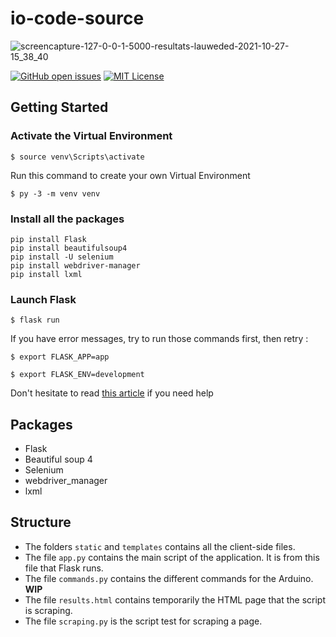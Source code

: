 # io-code-source

![screencapture-127-0-0-1-5000-resultats-lauweded-2021-10-27-15_38_40](https://user-images.githubusercontent.com/15716589/139077075-661f64d9-40f0-4bbe-ab55-d813ecaf6bc5.png)

[![GitHub open issues](https://img.shields.io/github/issues/Lauwed/io-code-source.svg)](https://github.com/Lauwed/io-code-source/issues?q=is%3Aopen+is%3Aissue)
[![MIT License](https://img.shields.io/github/license/Lauwed/io-code-source.svg)](https://github.com/Lauwed/io-code-source/blob/master/LICENSE)

## Getting Started

### Activate the Virtual Environment
```
$ source venv\Scripts\activate
```

Run this command to create your own Virtual Environment
```
$ py -3 -m venv venv     
```

### Install all the packages
```
pip install Flask
pip install beautifulsoup4
pip install -U selenium
pip install webdriver-manager
pip install lxml
```

### Launch Flask
```
$ flask run
```
If you have error messages, try to run those commands first, then retry :
```
$ export FLASK_APP=app
```
```
$ export FLASK_ENV=development
```
Don't hesitate to read [this article](https://www.digitalocean.com/community/tutorials/how-to-make-a-web-application-using-flask-in-python-3-fr) if you need help

## Packages
- Flask
- Beautiful soup 4
- Selenium
- webdriver_manager
- lxml

## Structure
- The folders `static` and `templates` contains all the client-side files.
- The file `app.py` contains the main script of the application. It is from this file that Flask runs.
- The file `commands.py` contains the different commands for the Arduino. **WIP**
- The file `results.html` contains temporarily the HTML page that the script is scraping.
- The file `scraping.py` is the script test for scraping a page.
